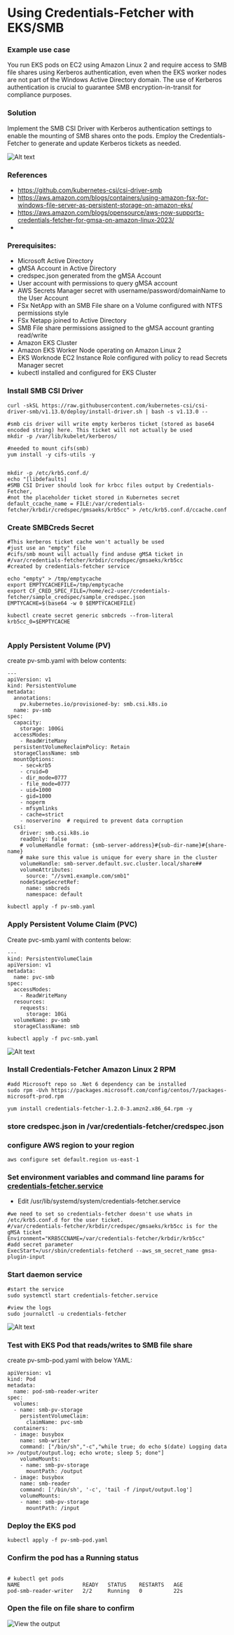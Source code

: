 
# Using Credentials-Fetcher with EKS/SMB


### Example use case

You run EKS pods on EC2 using Amazon Linux 2 and require access to SMB file shares using Kerberos authentication, even when the EKS worker nodes are not part of the Windows Active Directory domain. The use of Kerberos authentication is crucial to guarantee SMB encryption-in-transit for compliance purposes.

### Solution

Implement the SMB CSI Driver with Kerberos authentication settings to enable the mounting of SMB shares onto the pods. Employ the Credentials-Fetcher to generate and update Kerberos tickets as needed.

![Alt text](eks_smb_use_case_diagram.png)

### References

* https://github.com/kubernetes-csi/csi-driver-smb
* https://aws.amazon.com/blogs/containers/using-amazon-fsx-for-windows-file-server-as-persistent-storage-on-amazon-eks/
* https://aws.amazon.com/blogs/opensource/aws-now-supports-credentials-fetcher-for-gmsa-on-amazon-linux-2023/
* 

### Prerequisites:

* Microsoft Active Directory
* gMSA Account in Active Directory
* credspec.json generated from the gMSA Account
* User account with permissions to query gMSA account
* AWS Secrets Manager secret with username/password/domainName to the User Account
* FSx NetApp with an SMB File share on a Volume configured with NTFS permissions style
* FSx Netapp joined to Active Directory
* SMB File share permissions assigned to the gMSA account granting read/write
* Amazon EKS Cluster
* Amazon EKS Worker Node operating on Amazon Linux 2
* EKS Worknode EC2 Instance Role configured with policy to read Secrets Manager secret
* kubectl installed and configured for EKS Cluster


### Install SMB CSI Driver

```
curl -skSL https://raw.githubusercontent.com/kubernetes-csi/csi-driver-smb/v1.13.0/deploy/install-driver.sh | bash -s v1.13.0 --

#smb cis driver will write empty kerberos ticket (stored as base64 encoded string) here. This ticket will not actually be used 
mkdir -p /var/lib/kubelet/kerberos/

#needed to mount cifs(smb)
yum install -y cifs-utils -y
```

```

mkdir -p /etc/krb5.conf.d/
echo "[libdefaults]
#SMB CSI Driver should look for krbcc files output by Credentials-Fetcher, 
#not the placeholder ticket stored in Kubernetes secret 
default_ccache_name = FILE:/var/credentials-fetcher/krbdir/credspec/gmsaeks/krb5cc" > /etc/krb5.conf.d/ccache.conf

```



### Create SMBCreds Secret

```
#This kerberos ticket cache won't actually be used
#just use an "empty" file
#cifs/smb mount will actually find anduse gMSA ticket in
#/var/credentials-fetcher/krbdir/credspec/gmsaeks/krb5cc
#created by credentials-fetcher service

echo "empty" > /tmp/emptycache
export EMPTYCACHEFILE=/tmp/emptycache
export CF_CRED_SPEC_FILE=/home/ec2-user/credentials-fetcher/sample_credspec/sample_credspec.json
EMPTYCACHE=$(base64 -w 0 $EMPTYCACHEFILE)

kubectl create secret generic smbcreds --from-literal krb5cc_0=$EMPTYCACHE


```

### Apply Persistent Volume (PV)

create pv-smb.yaml with below contents:
```
---
apiVersion: v1
kind: PersistentVolume
metadata:
  annotations:
    pv.kubernetes.io/provisioned-by: smb.csi.k8s.io
  name: pv-smb
spec:
  capacity:
    storage: 100Gi
  accessModes:
    - ReadWriteMany
  persistentVolumeReclaimPolicy: Retain
  storageClassName: smb
  mountOptions:
    - sec=krb5
    - cruid=0
    - dir_mode=0777
    - file_mode=0777
    - uid=1000   
    - gid=1000
    - noperm
    - mfsymlinks
    - cache=strict
    - noserverino  # required to prevent data corruption
  csi:
    driver: smb.csi.k8s.io
    readOnly: false
    # volumeHandle format: {smb-server-address}#{sub-dir-name}#{share-name}
    # make sure this value is unique for every share in the cluster
    volumeHandle: smb-server.default.svc.cluster.local/share##
    volumeAttributes:
      source: "//svm1.example.com/smb1"
    nodeStageSecretRef:
      name: smbcreds
      namespace: default
```

```
kubectl apply -f pv-smb.yaml
```



### Apply Persistent Volume Claim (PVC)

Create pvc-smb.yaml with contents below:
```
---
kind: PersistentVolumeClaim
apiVersion: v1
metadata:
  name: pvc-smb
spec:
  accessModes:
    - ReadWriteMany
  resources:
    requests:
      storage: 10Gi
  volumeName: pv-smb
  storageClassName: smb
```

```
kubectl apply -f pvc-smb.yaml
```

![Alt text](eks_smb_use_case_pv.png)


### Install Credentials-Fetcher Amazon Linux 2 RPM

```
#add Microsoft repo so .Net 6 dependency can be installed
sudo rpm -Uvh https://packages.microsoft.com/config/centos/7/packages-microsoft-prod.rpm  

yum install credentials-fetcher-1.2.0-3.amzn2.x86_64.rpm -y

```
### store credspec.json in /var/credentials-fetcher/credspec.json

### configure AWS region to your region
```
aws configure set default.region us-east-1
```
### Set environment variables and command line params for  [credentials-fetcher.service](https://github.com/awsjohns/credentials-fetcher/blob/34777570e5c49d93258038d6d4c6d8bef33d306b/scripts/systemd/credentials-fetcher.service)

* Edit /usr/lib/systemd/system/credentials-fetcher.service

```
#we need to set so credentials-fetcher doesn't use whats in /etc/krb5.conf.d for the user ticket.
#/var/credentials-fetcher/krbdir/credspec/gmsaeks/krb5cc is for the gMSA ticket 
Environment="KRB5CCNAME=/var/credentials-fetcher/krbdir/krb5cc"
#add secret parameter
ExecStart=/usr/sbin/credentials-fetcherd --aws_sm_secret_name gmsa-plugin-input
```

### Start daemon service

```
#start the service
sudo systemctl start credentials-fetcher.service

#view the logs
sudo journalctl -u credentials-fetcher
```

![Alt text](eks_smb_use_case_start_service.png)


### Test with EKS Pod that reads/writes to SMB file share


create pv-smb-pod.yaml with below YAML:

```
apiVersion: v1
kind: Pod
metadata:
  name: pod-smb-reader-writer
spec:
  volumes:
  - name: smb-pv-storage
    persistentVolumeClaim:
      claimName: pvc-smb
  containers:
  - image: busybox
    name: smb-writer
    command: ["/bin/sh","-c","while true; do echo $(date) Logging data >> /output/output.log; echo wrote; sleep 5; done"]
    volumeMounts:
    - name: smb-pv-storage
      mountPath: /output
  - image: busybox
    name: smb-reader
    command: ['/bin/sh', '-c', 'tail -f /input/output.log']
    volumeMounts:
    - name: smb-pv-storage
      mountPath: /input
```

### Deploy the EKS pod



```
kubectl apply -f pv-smb-pod.yaml
```

### Confirm the pod has a Running status
```

# kubectl get pods
NAME                    READY   STATUS    RESTARTS   AGE
pod-smb-reader-writer   2/2     Running   0          22s
```


### Open the file on file share to confirm
![View the output](eks_smb_use_case_output.png
)
